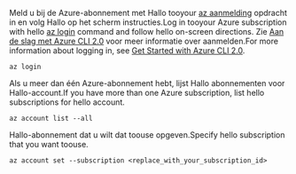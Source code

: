 <span data-ttu-id="af3cc-101">Meld u bij de Azure-abonnement met Hallo tooyour [az aanmelding](/cli/azure/#login) opdracht in en volg Hallo op het scherm instructies.</span><span class="sxs-lookup"><span data-stu-id="af3cc-101">Log in tooyour Azure subscription with hello [az login](/cli/azure/#login) command and follow hello on-screen directions.</span></span> <span data-ttu-id="af3cc-102">Zie [Aan de slag met Azure CLI 2.0](/cli/azure/get-started-with-azure-cli) voor meer informatie over aanmelden.</span><span class="sxs-lookup"><span data-stu-id="af3cc-102">For more information about logging in, see [Get Started with Azure CLI 2.0](/cli/azure/get-started-with-azure-cli).</span></span>

```azurecli
az login
```

<span data-ttu-id="af3cc-103">Als u meer dan één Azure-abonnement hebt, lijst Hallo abonnementen voor Hallo-account.</span><span class="sxs-lookup"><span data-stu-id="af3cc-103">If you have more than one Azure subscription, list hello subscriptions for hello account.</span></span>

```azurecli
az account list --all
```

<span data-ttu-id="af3cc-104">Hallo-abonnement dat u wilt dat toouse opgeven.</span><span class="sxs-lookup"><span data-stu-id="af3cc-104">Specify hello subscription that you want toouse.</span></span>

```azurecli
az account set --subscription <replace_with_your_subscription_id>
```